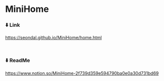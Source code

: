 # MiniHome

### ⬇️ Link
https://seondal.github.io/MiniHome/home.html

<br>

### ⬇️ ReadMe
https://www.notion.so/MiniHome-2f739d359e594790ba0e0a30d731bd69
